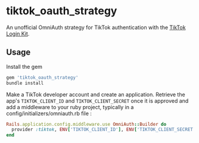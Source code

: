 # tiktok_oauth_strategy

An unofficial OmniAuth strategy for TikTok authentication with the [TikTok Login Kit](https://developers.tiktok.com/doc/login-kit-web/). 


## Usage

Install the gem 

```ruby
gem 'tiktok_oauth_strategy'
bundle install
```

Make a TikTok developer account and create an application. Retrieve the app's `TIKTOK_CLIENT_ID` and `TIKTOK_CLIENT_SECRET` once it is approved and add a middleware to your ruby project, typically in a config/initializers/omniauth.rb file :

```ruby
Rails.application.config.middleware.use OmniAuth::Builder do
  provider :tiktok, ENV['TIKTOK_CLIENT_ID'], ENV['TIKTOK_CLIENT_SECRET']
end
```

